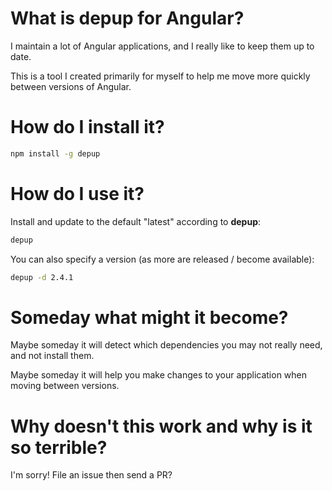# What is depup for Angular?
I maintain a lot of Angular applications, and I really like to keep them up to date.

This is a tool I created primarily for myself to help me move more quickly between versions of Angular.

# How do I install it?

```bash
npm install -g depup
```

# How do I use it?
Install and update to the default "latest" according to **depup**:

```bash
depup
```

You can also specify a version (as more are released / become available):

```bash
depup -d 2.4.1
```

# Someday what might it become?
Maybe someday it will detect which dependencies you may not really need, and not install them.

Maybe someday it will help you make changes to your application when moving between versions.

# Why doesn't this work and why is it so terrible?
I'm sorry! File an issue then send a PR?